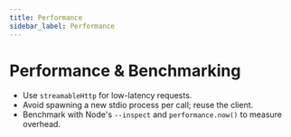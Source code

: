 ```yaml
---
title: Performance
sidebar_label: Performance
---
```


# Performance & Benchmarking

- Use `streamableHttp` for low-latency requests.
- Avoid spawning a new stdio process per call; reuse the client.
- Benchmark with Node's `--inspect` and `performance.now()` to measure overhead.
